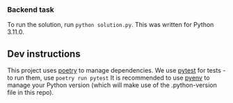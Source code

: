 ### Backend task

To run the solution, run `python solution.py`. This was written for Python 3.11.0.

## Dev instructions
This project uses [poetry](https://python-poetry.org/docs/) to manage dependencies.
We use [pytest](https://pytest.org/) for tests - to run them, use `poetry run pytest`
It is recommended to use [pyenv](https://github.com/pyenv/pyenv) to manage your Python version (which will make use of the .python-version file in this repo).

